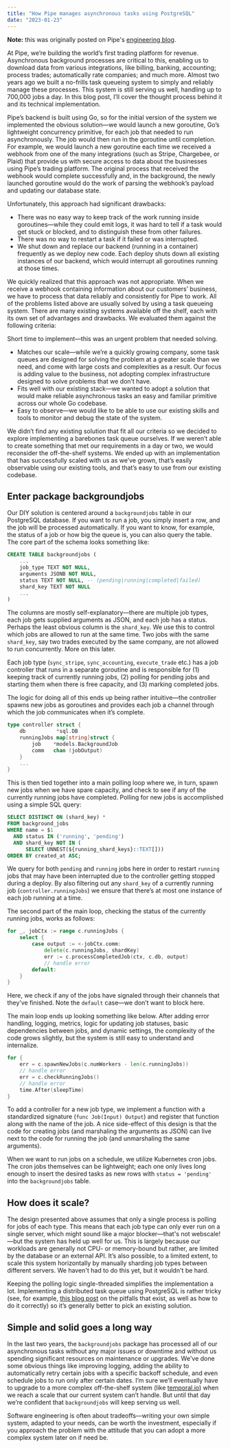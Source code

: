 ```yaml
---
title: "How Pipe manages asynchronous tasks using PostgreSQL"
date: "2023-01-23"
---
```


**Note:** this was originally posted on Pipe's [engineering blog](https://pipe.com/deploy/how-pipe-manages-asynchronous-tasks-using-postgresql).

<div style={{ borderTop: "1px solid", paddingTop: "10px", paddingBottom: "5px" }} />

At Pipe, we’re building the world’s first trading platform for revenue. Asynchronous background processes are critical to this, enabling us to download data from various integrations, like billing, banking, accounting; process trades; automatically rate companies; and much more. Almost two years ago we built a no-frills task queueing system to simply and reliably manage these processes. This system is still serving us well, handling up to 700,000 jobs a day. In this blog post, I’ll cover the thought process behind it and its technical implementation.

Pipe’s backend is built using Go, so for the initial version of the system we implemented the obvious solution—we would launch a new goroutine, Go’s lightweight concurrency primitive, for each job that needed to run asynchronously. The job would then run in the goroutine until completion. For example, we would launch a new goroutine each time we received a webhook from one of the many integrations (such as Stripe, Chargebee, or Plaid) that provide us with secure access to data about the businesses using Pipe’s trading platform. The original process that received the webhook would complete successfully and, in the background, the newly launched goroutine would do the work of parsing the webhook’s payload and updating our database state.

Unfortunately, this approach had significant drawbacks:

- There was no easy way to keep track of the work running inside goroutines—while they could emit logs, it was hard to tell if a task would get stuck or blocked, and to distinguish these from other failures.
- There was no way to restart a task if it failed or was interrupted.
- We shut down and replace our backend (running in a container) frequently as we deploy new code. Each deploy shuts down all existing instances of our backend, which would interrupt all goroutines running at those times.

We quickly realized that this approach was not appropriate. When we receive a webhook containing information about our customers’ business, we have to process that data reliably and consistently for Pipe to work. All of the problems listed above are usually solved by using a task queueing system. There are many existing systems available off the shelf, each with its own set of advantages and drawbacks. We evaluated them against the following criteria:

Short time to implement—this was an urgent problem that needed solving.

- Matches our scale—while we’re a quickly growing company, some task queues are designed for solving the problem at a greater scale than we need, and come with large costs and complexities as a result. Our focus is adding value to the business, not adopting complex infrastructure designed to solve problems that we don’t have.
- Fits well with our existing stack—we wanted to adopt a solution that would make reliable asynchronous tasks an easy and familiar primitive across our whole Go codebase.
- Easy to observe—we would like to be able to use our existing skills and tools to monitor and debug the state of the system.

We didn’t find any existing solution that fit all our criteria so we decided to explore implementing a barebones task queue ourselves. If we weren’t able to create something that met our requirements in a day or two, we would reconsider the off-the-shelf systems. We ended up with an implementation that has successfully scaled with us as we’ve grown, that’s easily observable using our existing tools, and that’s easy to use from our existing codebase.

## Enter package backgroundjobs

Our DIY solution is centered around a `backgroundjobs` table in our PostgreSQL database. If you want to run a job, you simply insert a row, and the job will be processed automatically. If you want to know, for example, the status of a job or how big the queue is, you can also query the table. The core part of the schema looks something like:

```sql
CREATE TABLE backgroundjobs (
    ...
    job_type TEXT NOT NULL,
    arguments JSONB NOT NULL,
    status TEXT NOT NULL, -- (pending|running|completed|failed)
    shard_key TEXT NOT NULL
    ...
)
```

The columns are mostly self-explanatory—there are multiple job types, each job gets supplied arguments as JSON, and each job has a status. Perhaps the least obvious column is the `shard_key`. We use this to control which jobs are allowed to run at the same time. Two jobs with the same `shard_key`, say two trades executed by the same company, are not allowed to run concurrently. More on this later.

Each job type (`sync_stripe`, `sync_accounting`, `execute_trade` etc.) has a job controller that runs in a separate goroutine and is responsible for (1) keeping track of currently running jobs, (2) polling for pending jobs and starting them when there is free capacity, and (3) marking completed jobs.

The logic for doing all of this ends up being rather intuitive—the controller spawns new jobs as goroutines and provides each job a channel through which the job communicates when it’s complete.

```go
type controller struct {
    db          *sql.DB
    runningJobs map[string]struct {
        job    *models.BackgroundJob
        comm   chan (jobOutput)
    }
    ...
}
```

This is then tied together into a main polling loop where we, in turn, spawn new jobs when we have spare capacity, and check to see if any of the currently running jobs have completed. Polling for new jobs is accomplished using a simple SQL query:

```sql
SELECT DISTINCT ON (shard_key) *
FROM background_jobs
WHERE name = $1
  AND status IN ('running', 'pending')
  AND shard_key NOT IN (
      SELECT UNNEST(${running_shard_keys}::TEXT[]))
ORDER BY created_at ASC;
```

We query for both `pending` and `running` jobs here in order to restart `running` jobs that may have been interrupted due to the controller getting stopped during a deploy. By also filtering out any `shard_key` of a currently running job (`controller.runningJobs`) we ensure that there’s at most one instance of each job running at a time.

The second part of the main loop, checking the status of the currently running jobs, works as follows:

```go
for _, jobCtx := range c.runningJobs {
    select {
        case output := <-jobCtx.comm:
            delete(c.runningJobs, shardKey)
            err := c.processCompletedJob(ctx, c.db, output)
            // handle error
        default:
    }
}
```

Here, we check if any of the jobs have signaled through their channels that they’ve finished. Note the `default` case—we don’t want to block here.

The main loop ends up looking something like below. After adding error handling, logging, metrics, logic for updating job statuses, basic dependencies between jobs, and dynamic settings, the complexity of the code grows slightly, but the system is still easy to understand and internalize.

```go
for {
    err = c.spawnNewJobs(c.numWorkers - len(c.runningJobs))
    // handle error
    err = c.checkRunningJobs()
    // handle error
    time.After(sleepTime)
}
```

To add a controller for a new job type, we implement a function with a standardized signature (`func Job(Input) Output`) and register that function along with the name of the job. A nice side-effect of this design is that the code for creating jobs (and marshaling the arguments as JSON) can live next to the code for running the job (and unmarshaling the same arguments).

When we want to run jobs on a schedule, we utilize Kubernetes cron jobs. The cron jobs themselves can be lightweight; each one only lives long enough to insert the desired tasks as new rows with `status = 'pending'` into the `backgroundjobs` table.

## How does it scale?

The design presented above assumes that only a single process is polling for jobs of each type. This means that each job type can only ever run on a single server, which might sound like a major blocker—that's not webscale!—but the system has held up well for us. This is largely because our workloads are generally not CPU- or memory-bound but rather, are limited by the database or an external API. It’s also possible, to a limited extent, to scale this system horizontally by manually sharding job types between different servers. We haven't had to do this yet, but it wouldn't be hard.

Keeping the polling logic single-threaded simplifies the implementation a lot. Implementing a distributed task queue using PostgreSQL is rather tricky (see, for example, [this blog post](https://www.2ndquadrant.com/en/blog/what-is-select-skip-locked-for-in-postgresql-9-5/) on the pitfalls that exist, as well as how to do it correctly) so it’s generally better to pick an existing solution.

## Simple and solid goes a long way

In the last two years, the `backgroundjobs` package has processed all of our asynchronous tasks without any major issues or downtime and without us spending significant resources on maintenance or upgrades. We've done some obvious things like improving logging, adding the ability to automatically retry certain jobs with a specific backoff schedule, and even schedule jobs to run only after certain dates. I’m sure we’ll eventually have to upgrade to a more complex off-the-shelf system (like [temporal.io](https://temporal.io)) when we reach a scale that our current system can’t handle. But until that day we’re confident that `backgroundjobs` will keep serving us well.

Software engineering is often about tradeoffs—writing your own simple system, adapted to your needs, can be worth the investment, especially if you approach the problem with the attitude that you can adopt a more complex system later on if need be.